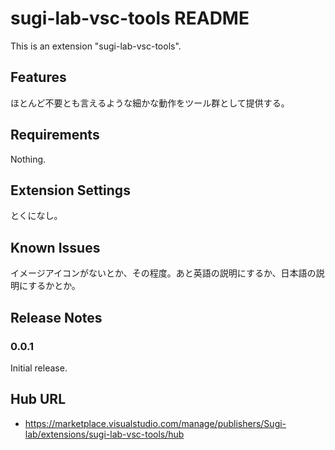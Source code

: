 # sugi-lab-vsc-tools README

This is an extension "sugi-lab-vsc-tools".

## Features

ほとんど不要とも言えるような細かな動作をツール群として提供する。

## Requirements

Nothing.

## Extension Settings

とくになし。

## Known Issues

イメージアイコンがないとか、その程度。あと英語の説明にするか、日本語の説明にするかとか。

## Release Notes

### 0.0.1

Initial release.

## Hub URL

- https://marketplace.visualstudio.com/manage/publishers/Sugi-lab/extensions/sugi-lab-vsc-tools/hub


